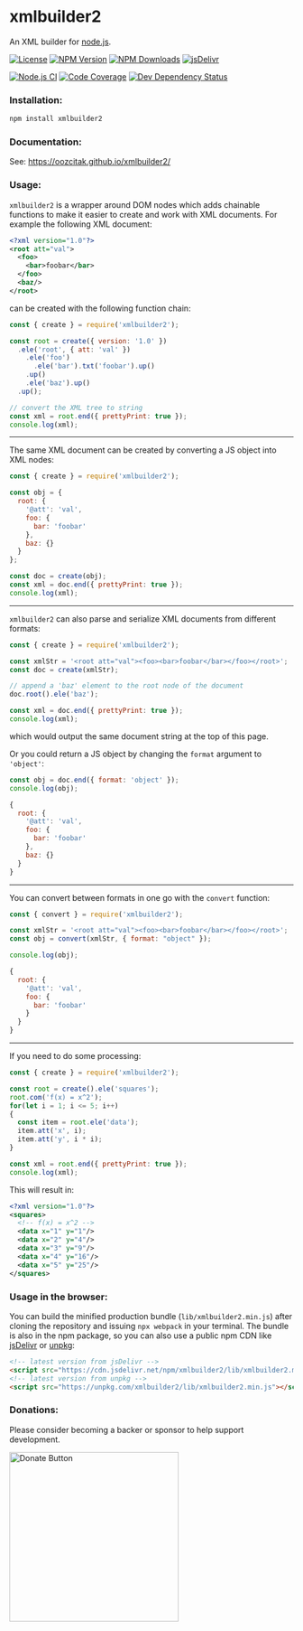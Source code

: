 # xmlbuilder2

An XML builder for [node.js](https://nodejs.org/).

[![License](https://badgen.net/github/license/oozcitak/xmlbuilder2)](http://opensource.org/licenses/MIT)
[![NPM Version](https://badgen.net/npm/v/xmlbuilder2)](https://www.npmjs.com/package/xmlbuilder2)
[![NPM Downloads](https://badgen.net/npm/dm/xmlbuilder2)](https://www.npmjs.com/package/xmlbuilder2)
[![jsDelivr](https://badgen.net/jsdelivr/hits/npm/xmlbuilder2)](https://www.jsdelivr.com/package/npm/xmlbuilder2)

[![Node.js CI](https://github.com/oozcitak/xmlbuilder2/workflows/build/badge.svg)](https://github.com/oozcitak/xmlbuilder2/actions)
[![Code Coverage](https://codecov.io/gh/oozcitak/xmlbuilder2/branch/master/graph/badge.svg)](https://codecov.io/gh/oozcitak/xmlbuilder2)
[![Dev Dependency Status](https://badgen.net/david/dep/oozcitak/xmlbuilder2)](https://david-dm.org/oozcitak/xmlbuilder2)

### Installation:

``` sh
npm install xmlbuilder2
```

### Documentation:

See: https://oozcitak.github.io/xmlbuilder2/


### Usage:

`xmlbuilder2` is a wrapper around DOM nodes which adds chainable functions to make it easier to create and work with XML documents. For example the following XML document:

``` xml
<?xml version="1.0"?>
<root att="val">
  <foo>
    <bar>foobar</bar>
  </foo>
  <baz/>
</root>
```

can be created with the following function chain:

``` js
const { create } = require('xmlbuilder2');

const root = create({ version: '1.0' })
  .ele('root', { att: 'val' })
    .ele('foo')
      .ele('bar').txt('foobar').up()
    .up()
    .ele('baz').up()
  .up();

// convert the XML tree to string
const xml = root.end({ prettyPrint: true });
console.log(xml);
```

___

The same XML document can be created by converting a JS object into XML nodes:

``` js
const { create } = require('xmlbuilder2');

const obj = {
  root: {
    '@att': 'val',
    foo: {
      bar: 'foobar'
    },
    baz: {}
  }
};

const doc = create(obj);
const xml = doc.end({ prettyPrint: true });
console.log(xml);
```
___

`xmlbuilder2` can also parse and serialize XML documents from different formats:
```js
const { create } = require('xmlbuilder2');

const xmlStr = '<root att="val"><foo><bar>foobar</bar></foo></root>';
const doc = create(xmlStr);

// append a 'baz' element to the root node of the document
doc.root().ele('baz');

const xml = doc.end({ prettyPrint: true });
console.log(xml);
```
which would output the same document string at the top of this page.

Or you could return a JS object by changing the `format` argument to `'object'`:
```js
const obj = doc.end({ format: 'object' });
console.log(obj);
```
```js
{
  root: {
    '@att': 'val',
    foo: {
      bar: 'foobar'
    },
    baz: {}
  }
}
```

___

You can convert between formats in one go with the `convert` function:

```js
const { convert } = require('xmlbuilder2');

const xmlStr = '<root att="val"><foo><bar>foobar</bar></foo></root>';
const obj = convert(xmlStr, { format: "object" });

console.log(obj);
```
```js
{
  root: {
    '@att': 'val',
    foo: {
      bar: 'foobar'
    }
  }
}
```

___

If you need to do some processing:

``` js
const { create } = require('xmlbuilder2');

const root = create().ele('squares');
root.com('f(x) = x^2');
for(let i = 1; i <= 5; i++)
{
  const item = root.ele('data');
  item.att('x', i);
  item.att('y', i * i);
}

const xml = root.end({ prettyPrint: true });
console.log(xml);
```

This will result in:

``` xml
<?xml version="1.0"?>
<squares>
  <!-- f(x) = x^2 -->
  <data x="1" y="1"/>
  <data x="2" y="4"/>
  <data x="3" y="9"/>
  <data x="4" y="16"/>
  <data x="5" y="25"/>
</squares>
```

### Usage in the browser:

You can build the minified production bundle (`lib/xmlbuilder2.min.js`) after cloning the repository and issuing `npx webpack` in your terminal. The bundle is also in the npm package, so you can also use a public npm CDN like [jsDelivr](https://www.jsdelivr.com/) or [unpkg](https://unpkg.com/):

```html
<!-- latest version from jsDelivr -->
<script src="https://cdn.jsdelivr.net/npm/xmlbuilder2/lib/xmlbuilder2.min.js"></script>
<!-- latest version from unpkg -->
<script src="https://unpkg.com/xmlbuilder2/lib/xmlbuilder2.min.js"></script>
```

### Donations:
Please consider becoming a backer or sponsor to help support development.

[<img src="https://opencollective.com/webpack/donate/button@2x.png?color=blue" alt="Donate Button" width="300"/>](https://opencollective.com/xmlbuilder2)
